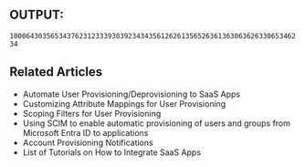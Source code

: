 ## OUTPUT:
`100064303565343762312333930392343435612626135652636136306362633065346234`

## Related Articles
- Automate User Provisioning/Deprovisioning to SaaS Apps
- Customizing Attribute Mappings for User Provisioning
- Scoping Filters for User Provisioning
- Using SCIM to enable automatic provisioning of users and groups from Microsoft Entra ID to applications
- Account Provisioning Notifications
- List of Tutorials on How to Integrate SaaS Apps